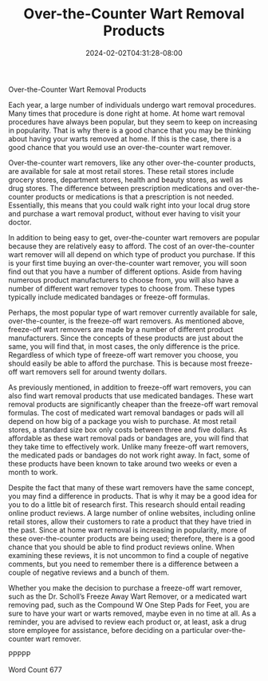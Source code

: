 ﻿---
title: "Over-the-Counter Wart Removal Products"
date: 2024-02-02T04:31:28-08:00
description: "Wart Removal Tips for Web Success"
featured_image: "/images/Wart Removal.jpg"
tags: ["Wart Removal"]
---

Over-the-Counter Wart Removal Products

Each year, a large number of individuals undergo wart removal procedures.  Many times that procedure is done right at home. At home wart removal procedures have always been popular, but they seem to keep on increasing in popularity. That is why there is a good chance that you may be thinking about having your warts removed at home.  If this is the case, there is a good chance that you would use an over-the-counter wart remover.  

Over-the-counter wart removers, like any other over-the-counter products, are available for sale at most retail stores. These retail stores include grocery stores, department stores, health and beauty stores, as well as drug stores.  The difference between prescription medications and over-the-counter products or medications is that a prescription is not needed. Essentially, this means that you could walk right into your local drug store and purchase a wart removal product, without ever having to visit your doctor.

In addition to being easy to get, over-the-counter wart removers are popular because they are relatively easy to afford. The cost of an over-the-counter wart remover will all depend on which type of product you purchase. If this is your first time buying an over-the-counter wart remover, you will soon find out that you have a number of different options. Aside from having numerous product manufacturers to choose from, you will also have a number of different wart remover types to choose from. These types typically include medicated bandages or freeze-off formulas.  

Perhaps, the most popular type of wart remover currently available for sale, over-the-counter, is the freeze-off wart removers.  As mentioned above, freeze-off wart removers are made by a number of different product manufacturers.  Since the concepts of these products are just about the same, you will find that, in most cases, the only difference is the price.  Regardless of which type of freeze-off wart remover you choose, you should easily be able to afford the purchase. This is because most freeze-off wart removers sell for around twenty dollars.  

As previously mentioned, in addition to freeze-off wart removers, you can also find wart removal products that use medicated bandages.  These wart removal products are significantly cheaper than the freeze-off wart removal formulas. The cost of medicated wart removal bandages or pads will all depend on how big of a package you wish to purchase. At most retail stores, a standard size box only costs between three and five dollars.  As affordable as these wart removal pads or bandages are, you will find that they take time to effectively work. Unlike many freeze-off wart removers, the medicated pads or bandages do not work right away. In fact, some of these products have been known to take around two weeks or even a month to work.

Despite the fact that many of these wart removers have the same concept, you may find a difference in products. That is why it may be a good idea for you to do a little bit of research first. This research should entail reading online product reviews. A large number of online websites, including online retail stores, allow their customers to rate a product that they have tried in the past.  Since at home wart removal is increasing in popularity, more of these over-the-counter products are being used; therefore, there is a good chance that you should be able to find product reviews online. When examining these reviews, it is not uncommon to find a couple of negative comments, but you need to remember there is a difference between a couple of negative reviews and a bunch of them. 

Whether you make the decision to purchase a freeze-off wart remover, such as the Dr. Scholl’s Freeze Away Wart Remover, or a medicated wart removing pad, such as the Compound W One Step Pads for Feet, you are sure to have your wart or warts removed, maybe even in no time at all. As a reminder, you are advised to review each product or, at least, ask a drug store employee for assistance, before deciding on a particular over-the-counter wart remover.

PPPPP

Word Count 677


